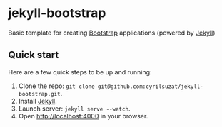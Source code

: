 # jekyll-bootstrap
Basic template for creating [Bootstrap](http://getbootstrap.com) applications (powered by [Jekyll](http://jekyllrb.com))


## Quick start

Here are a few quick steps to be up and running:

1. Clone the repo: `git clone git@github.com:cyrilsuzat/jekyll-bootstrap.git`.
2. Install [Jekyll](http://jekyllrb.com/docs/installation).
3. Launch server: `jekyll serve --watch`.
4. Open [http://localhost:4000](http://localhost:4000) in your browser.